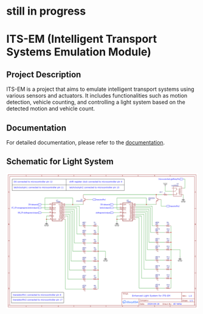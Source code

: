 # still in progress

# ITS-EM (Intelligent Transport Systems Emulation Module)

## Project Description
ITS-EM is a project that aims to emulate intelligent transport systems using various sensors and actuators. It includes functionalities such as motion detection, vehicle counting, and controlling a light system based on the detected motion and vehicle count.

## Documentation
For detailed documentation, please refer to the [documentation](Documents/ITS-EM%20Formal%20Report.docx).

## Schematic for Light System
![Schematic for Light System](utils/Schematic_ITS_Light_System_2024-04-19.png)
